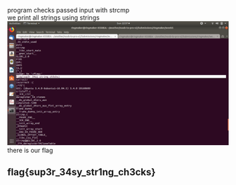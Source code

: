 program checks passed input with strcmp<br/>
we print all strings using strings<br/>
![](./rev1.png)<br/>
there is our flag<br/>
## flag{sup3r_34sy_str1ng_ch3cks}

